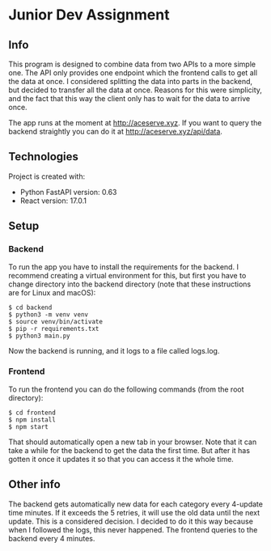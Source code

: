 # Junior Dev Assignment
## Info
This program is designed to combine data from two APIs to a more simple one. The API only provides one endpoint which the frontend calls to get all the data at once. I considered splitting the data into parts in the backend, but decided to transfer all the data at once. Reasons for this were simplicity, and the fact that this way the client only has to wait for the data to arrive once.

The app runs at the moment at http://aceserve.xyz. If you want to query the backend straightly you can do it at http://aceserve.xyz/api/data.

## Technologies
Project is created with:
- Python FastAPI version: 0.63
- React version: 17.0.1
## Setup
### Backend
To run the app you have to install the requirements for the backend. I recommend creating a virtual environment for this, but first you have to change directory into the backend directory (note that these instructions are for Linux and macOS): 
```shell
$ cd backend
$ python3 -m venv venv
$ source venv/bin/activate
$ pip -r requirements.txt
$ python3 main.py
```
Now the backend is running, and it logs to a file called logs.log.
### Frontend
To run the frontend you can do the following commands (from the root directory):
```shell
$ cd frontend
$ npm install
$ npm start
```
That should automatically open a new tab in your browser. Note that it can take a while for the backend to get the data the first time. But after it has gotten it once it updates it so that you can access it the whole time.
## Other info
The backend gets automatically new data for each category every 4-update time minutes. If it exceeds the 5 retries, it will use the old data until the next update. This is a considered decision. I decided to do it this way because when I followed the logs, this never happened. The frontend queries to the backend every 4 minutes.